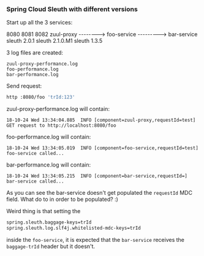 ### Spring Cloud Sleuth with different versions

Start up all the 3 services:

8080                  8081                    8082
zuul-proxy -------->  foo-service --------->  bar-service
sleuth 2.0.1          sleuth 2.1.0.M1         sleuth 1.3.5


3 log files are created:

```
zuul-proxy-performance.log
foo-performance.log
bar-performance.log
```

Send request:

```bash
http :8080/foo 'trId:123'
```

zuul-proxy-performance.log will contain:
```
18-10-24 Wed 13:34:04.885  INFO [component=zuul-proxy,requestId=test] GET request to http://localhost:8080/foo
```

foo-performance.log will contain:
```
18-10-24 Wed 13:34:05.019  INFO [component=foo-service,requestId=test] foo-service called...
```

bar-performance.log will contain:
```
18-10-24 Wed 13:34:05.215  INFO [component=bar-service,requestId=] bar-service called...
```

As you can see the bar-service doesn't get populated the `requestId` MDC field. 
What do to in order to be populated? :)


Weird thing is that setting the  

```bash
spring.sleuth.baggage-keys=trId
spring.sleuth.log.slf4j.whitelisted-mdc-keys=trId
```

inside the `foo-service`, it is expected that the `bar-service` receives the `baggage-trId` header but it doesn't. 